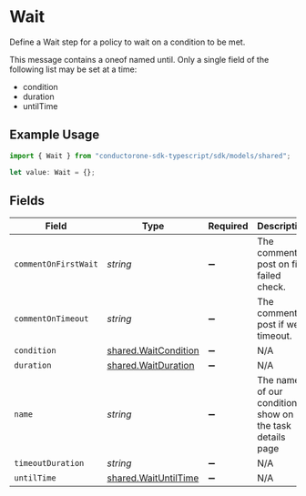 # Wait

Define a Wait step for a policy to wait on a condition to be met.

This message contains a oneof named until. Only a single field of the following list may be set at a time:
  - condition
  - duration
  - untilTime


## Example Usage

```typescript
import { Wait } from "conductorone-sdk-typescript/sdk/models/shared";

let value: Wait = {};
```

## Fields

| Field                                                               | Type                                                                | Required                                                            | Description                                                         |
| ------------------------------------------------------------------- | ------------------------------------------------------------------- | ------------------------------------------------------------------- | ------------------------------------------------------------------- |
| `commentOnFirstWait`                                                | *string*                                                            | :heavy_minus_sign:                                                  | The comment to post on first failed check.                          |
| `commentOnTimeout`                                                  | *string*                                                            | :heavy_minus_sign:                                                  | The comment to post if we timeout.                                  |
| `condition`                                                         | [shared.WaitCondition](../../../sdk/models/shared/waitcondition.md) | :heavy_minus_sign:                                                  | N/A                                                                 |
| `duration`                                                          | [shared.WaitDuration](../../../sdk/models/shared/waitduration.md)   | :heavy_minus_sign:                                                  | N/A                                                                 |
| `name`                                                              | *string*                                                            | :heavy_minus_sign:                                                  | The name of our condition to show on the task details page          |
| `timeoutDuration`                                                   | *string*                                                            | :heavy_minus_sign:                                                  | N/A                                                                 |
| `untilTime`                                                         | [shared.WaitUntilTime](../../../sdk/models/shared/waituntiltime.md) | :heavy_minus_sign:                                                  | N/A                                                                 |